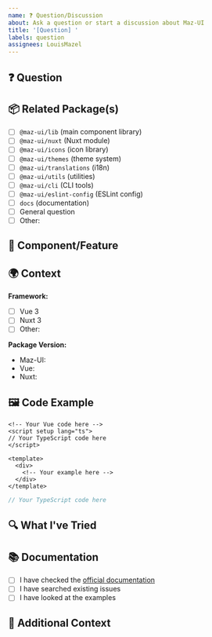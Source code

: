 ```yaml
---
name: ❓ Question/Discussion
about: Ask a question or start a discussion about Maz-UI
title: '[Question] '
labels: question
assignees: LouisMazel
---
```


## ❓ Question

<!-- Your question here -->

## 📦 Related Package(s)

<!-- Check all packages that are related to your question -->

- [ ] `@maz-ui/lib` (main component library)
- [ ] `@maz-ui/nuxt` (Nuxt module)
- [ ] `@maz-ui/icons` (icon library)
- [ ] `@maz-ui/themes` (theme system)
- [ ] `@maz-ui/translations` (i18n)
- [ ] `@maz-ui/utils` (utilities)
- [ ] `@maz-ui/cli` (CLI tools)
- [ ] `@maz-ui/eslint-config` (ESLint config)
- [ ] `docs` (documentation)
- [ ] General question
- [ ] Other:

## 🔧 Component/Feature

<!-- If applicable, specify the component or feature name -->

## 🌍 Context

<!-- Provide context about your project or use case -->

**Framework:**

- [ ] Vue 3
- [ ] Nuxt 3
- [ ] Other:

**Package Version:**

- Maz-UI:
- Vue:
- Nuxt:

## 🖼️ Code Example

<!-- If applicable, provide a code example -->

```vue
<!-- Your Vue code here -->
<script setup lang="ts">
// Your TypeScript code here
</script>

<template>
  <div>
    <!-- Your example here -->
  </div>
</template>
```

```typescript
// Your TypeScript code here
```

## 🔍 What I've Tried

<!-- What have you already tried or researched? -->

## 📚 Documentation

<!-- Have you checked the documentation? -->

- [ ] I have checked the [official documentation](https://maz-ui.com/)
- [ ] I have searched existing issues
- [ ] I have looked at the examples

## 📝 Additional Context

<!-- Add any other context or information -->
